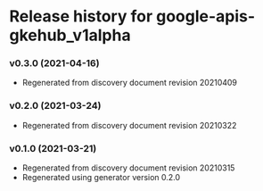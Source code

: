 # Release history for google-apis-gkehub_v1alpha

### v0.3.0 (2021-04-16)

* Regenerated from discovery document revision 20210409

### v0.2.0 (2021-03-24)

* Regenerated from discovery document revision 20210322

### v0.1.0 (2021-03-21)

* Regenerated from discovery document revision 20210315
* Regenerated using generator version 0.2.0

